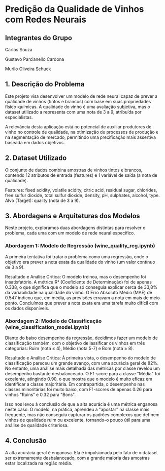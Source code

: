 # Predição da Qualidade de Vinhos com Redes Neurais

## Integrantes do Grupo
Carlos Souza

Gustavo Parcianello Cardona

Murilo Oliveira Schuck


## 1. Descrição do Problema
Este projeto visa desenvolver um modelo de rede neural capaz de prever a qualidade de vinhos (tintos e brancos) com base em suas propriedades físico-químicas. A qualidade do vinho é uma avaliação subjetiva, mas o dataset utilizado a representa com uma nota de 3 a 9, atribuída por especialistas.

A relevância desta aplicação está no potencial de auxiliar produtores de vinho no controle de qualidade, na otimização de processos de produção e na segmentação de mercado, permitindo uma precificação mais assertiva baseada em dados objetivos.


## 2. Dataset Utilizado
O conjunto de dados combina amostras de vinhos tintos e brancos, contendo 12 atributos de entrada (features) e 1 variável de saída (a nota de qualidade).

Features: fixed acidity, volatile acidity, citric acid, residual sugar, chlorides, free sulfur dioxide, total sulfur dioxide, density, pH, sulphates, alcohol, type.
Alvo (Target): quality (nota de 3 a 9).


## 3. Abordagens e Arquiteturas dos Modelos
Neste projeto, exploramos duas abordagens distintas para resolver o problema, cada uma com um modelo de rede neural específico.

### Abordagem 1: Modelo de Regressão (wine_quality_reg.ipynb)
A primeira tentativa foi tratar o problema como uma regressão, onde o objetivo era prever a nota exata da qualidade do vinho (um valor contínuo de 3 a 9).

Resultado e Análise Crítica:
O modelo treinou, mas o desempenho foi insatisfatório. A métrica R² (Coeficiente de Determinação) foi de apenas 0.338, o que significa que o modelo só conseguia explicar cerca de 33,8% da variabilidade na qualidade do vinho. O Erro Absoluto Médio (MAE) de 0.547 indicou que, em média, as previsões erravam a nota em mais de meio ponto. Concluímos que prever a nota exata era uma tarefa muito difícil com os dados disponíveis.

### Abordagem 2: Modelo de Classificação (wine_classification_model.ipynb)
Diante do baixo desempenho da regressão, decidimos fazer um modelo de classificação também, com o objetivo de lassificar os vinhos em três categorias: Ruim (nota ≤ 4), Médio (nota 5-7) e Bom (nota ≥ 8).

Resultado e Análise Crítica:
À primeira vista, o desempenho do modelo de classificação pareceu um grande avanço, com uma acurácia geral de 82%. No entanto, uma análise mais detalhada das métricas por classe revelou um desempenho bastante desbalanceado. O F1-score para a classe "Média" foi excelente, atingindo 0.90, o que mostra que o modelo é muito eficaz em identificar a classe majoritária. Em contrapartida, o desempenho nas classes minoritárias foi muito baixo, com F1-scores de apenas 0.26 para vinhos "Ruins" e 0.32 para "Bons".

Isso nos levou à conclusão de que a alta acurácia é uma métrica enganosa neste caso. O modelo, na prática, aprendeu a "apostar" na classe mais frequente, mas não conseguiu capturar os padrões complexos que definem vinhos de qualidade ruim ou excelente, tornando-o pouco útil para uma análise de qualidade criteriosa.

## 4. Conclusão 
A alta acurácia geral é enganosa. Ela é impulsionada pelo fato de o dataset ser extremamente desbalanceado, com a grande maioria das amostras estar localizada na região média.
